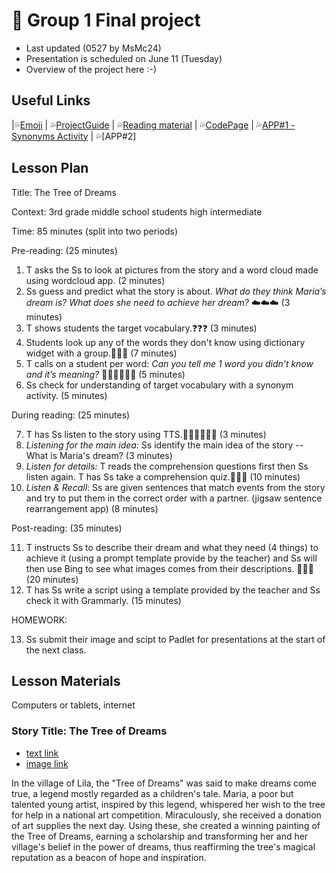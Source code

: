 # 📘 Group 1 Final project 
+ Last updated (0527 by MsMc24)
+ Presentation is scheduled on June 11 (Tuesday)
+ Overview of the project here :-)

## Useful Links
|💦[Emoji](https://gist.github.com/rxaviers/7360908) | 💦[ProjectGuide](https://github.com/MK316/Spring2024/blob/main/DLTESOL/project/README.md) | 💦[Reading material](https://raw.githubusercontent.com/MK316/Spring2024/main/DLTESOL/project/story01.txt) | 💦[CodePage](https://github.com/MsMc24/G1-finalproject/blob/main/FPG01.ipynb) | 💦[APP#1 - Synonyms Activity](https://huggingface.co/spaces/MsMc24/Synonym_matching_activity) | 💦[APP#2]

## Lesson Plan
Title: The Tree of Dreams

Context: 3rd grade middle school students high intermediate

Time: 85 minutes (split into two periods)

Pre-reading: (25 minutes)

1. T asks the Ss to look at pictures from the story and a word cloud made using wordcloud app. (2 minutes)
2. Ss guess and predict what the story is about. 
   *What do they think Maria’s dream is? What does she need to achieve her dream?* ☁️☁️☁️ (3 minutes)
3. T shows students the target vocabulary.❓❓❓ (3 minutes)
4. Students look up any of the words they don't know using dictionary widget with a group.📕📕📕 (7 minutes)
5. T calls on a student per word: *Can you tell me 1 word you didn’t know and it’s meaning?* 🙋🏻🙋🏻🙋🏻 (5 minutes)
6. Ss check for understanding of target vocabulary with a synonym activity. (5 minutes)

During reading: (25 minutes)

7. T has Ss listen to the story using TTS.👂🏼👂🏼👂🏼 (3 minutes)
8. *Listening for the main idea:* Ss identify the main idea of the story -- What is Maria's dream? (3 minutes)
9. *Listen for details:* T reads the comprehension questions first then Ss listen again. T has Ss take a comprehension quiz.📝📝📝 (10 minutes)
10. *Listen & Recall*: Ss are given sentences that match events from the story and try to put them in the correct order with a partner. (jigsaw sentence rearrangement app) (8 minutes)
   
Post-reading: (35 minutes)

11. T instructs Ss to describe their dream and what they need (4 things) to achieve it (using a prompt template provide by the teacher)
    and Ss will then use Bing to see what images comes from their descriptions. 🛌🛌🛌 (20 minutes)
12. T has Ss write a script using a template provided by the teacher and Ss check it with Grammarly. (15 minutes)

HOMEWORK: 

13. Ss submit their image and scipt to Padlet for presentations at the start of the next class.

## Lesson Materials
Computers or tablets, internet

### Story Title: The Tree of Dreams 
+ [text link](https://raw.githubusercontent.com/MK316/Spring2024/main/DLTESOL/project/story01.txt)
+ [image link](https://github.com/MK316/Spring2024/blob/main/DLTESOL/project/Story01.png)
  
**<Synopsis>**
In the village of Lila, the "Tree of Dreams" was said to make dreams come true, a legend mostly regarded as a children's tale. Maria, a poor but talented young artist, inspired by this legend, whispered her wish to the tree for help in a national art competition. Miraculously, she received a donation of art supplies the next day. Using these, she created a winning painting of the Tree of Dreams, earning a scholarship and transforming her and her village's belief in the power of dreams, thus reaffirming the tree's magical reputation as a beacon of hope and inspiration.
